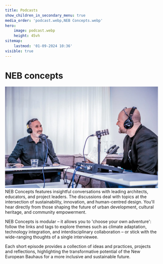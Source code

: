 ```yaml
---
title: Podcasts
show_children_in_secondary_menu: true
media_order: 'podcast.webp,NEB Concepts.webp'
hero:
    image: podcast.webp
    height: 45vh
sitemap:
    lastmod: '01-09-2024 10:36'
visible: true
---
```


# NEB concepts
![NEB%20Concepts](NEB%20Concepts.webp "NEB%20Concepts")
NEB Concepts features insightful conversations with leading architects, educators, and project leaders. The discussions deal with topics at the intersection of sustainability, innovation, and human-centred design. You'll hear directly from those shaping the future of urban development, cultural heritage, and community empowerment. 

NEB Concepts is modular – it allows you to 'choose your own adventure': follow the links and tags to explore themes such as climate adaptation, technology integration, and interdisciplinary collaboration – or stick with the wide-ranging thoughts of a single interviewee. 

Each short episode provides a collection of ideas and practices, projects and reflections, highlighting the transformative potential of the New European Bauhaus for a more inclusive and sustainable future.